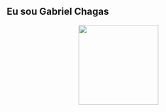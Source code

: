 ## Eu sou Gabriel Chagas
<div align="center">
  <a href="https://github.com/xchagas">
  <img height="180em" src="https://github-readme-stats.vercel.app/api?username=xchagas&show_icons=true&theme=dark&include_all_commits=true&count_private=true"/>
  
  
  ##
 


 
</div>
